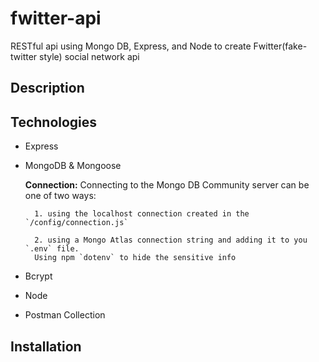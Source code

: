 # fwitter-api
RESTful api using Mongo DB, Express, and Node to create Fwitter(fake-twitter style) social network api 



## Description




## Technologies

- Express




- MongoDB & Mongoose

    **Connection:**
    Connecting to the Mongo DB Community server can be one of two ways:

        1. using the localhost connection created in the `/config/connection.js`

        2. using a Mongo Atlas connection string and adding it to you `.env` file. 
        Using npm `dotenv` to hide the sensitive info




- Bcrypt




- Node



- Postman Collection





## Installation 



